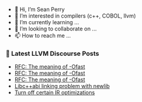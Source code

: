 - 👋 Hi, I’m Sean Perry
- 👀 I’m interested in compilers (c++, COBOL, llvm)
- 🌱 I’m currently learning ...
- 💞️ I’m looking to collaborate on ...
- 📫 How to reach me ...

<!---
s66perry/s66perry is a ✨ special ✨ repository because its `README.md` (this file) appears on your GitHub profile.
You can click the Preview link to take a look at your changes.
--->
### 📕 Latest LLVM Discourse Posts

<!-- DISCOURSE-LLVM:START -->
- [RFC: The meaning of -Ofast](https://discourse.llvm.org/t/rfc-the-meaning-of-ofast/66554#post_7)
- [RFC: The meaning of -Ofast](https://discourse.llvm.org/t/rfc-the-meaning-of-ofast/66554#post_6)
- [RFC: The meaning of -Ofast](https://discourse.llvm.org/t/rfc-the-meaning-of-ofast/66554#post_5)
- [Libc++abi linking problem with newlib](https://discourse.llvm.org/t/libc-abi-linking-problem-with-newlib/66567#post_4)
- [Turn off certain IR optimizations](https://discourse.llvm.org/t/turn-off-certain-ir-optimizations/66475#post_7)
<!-- DISCOURSE-LLVM:END -->
